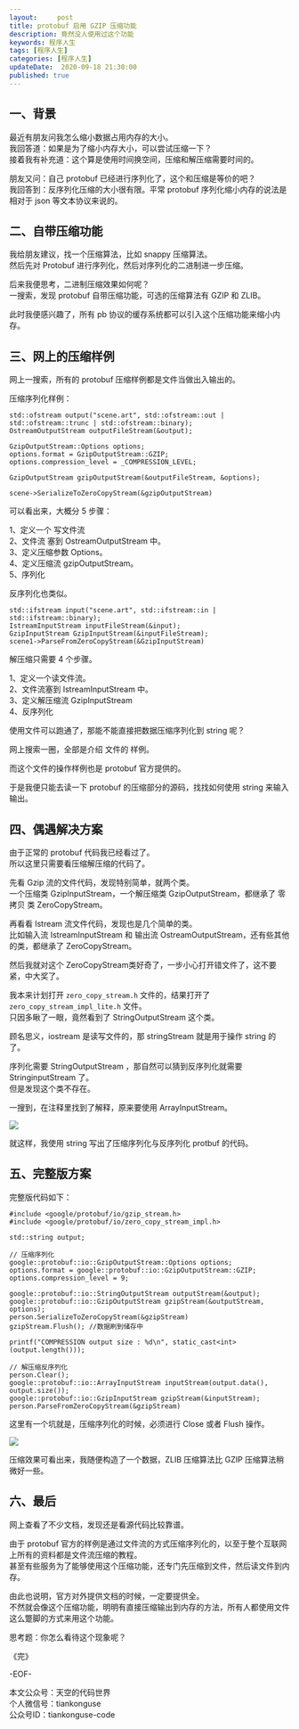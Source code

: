 ```yaml
---   
layout:     post  
title: protobuf 启用 GZIP 压缩功能  
description: 竟然没人使用过这个功能  
keywords: 程序人生  
tags: [程序人生]    
categories: [程序人生]  
updateDate:  2020-09-18 21:30:00  
published: true  
---  
```



## 一、背景  

最近有朋友问我怎么缩小数据占用内存的大小。  
我回答道：如果是为了缩小内存大小，可以尝试压缩一下？  
接着我有补充道：这个算是使用时间换空间，压缩和解压缩需要时间的。  


朋友又问：自己 protobuf 已经进行序列化了，这个和压缩是等价的吧？  
我回答到：反序列化压缩的大小很有限。平常 protobuf  序列化缩小内存的说法是相对于 json 等文本协议来说的。  


## 二、自带压缩功能  


我给朋友建议，找一个压缩算法，比如  snappy 压缩算法。  
然后先对 Protobuf 进行序列化，然后对序列化的二进制进一步压缩。  


后来我便思考，二进制压缩效果如何呢？  
一搜索，发现 protobuf 自带压缩功能，可选的压缩算法有 GZIP 和 ZLIB。  


此时我便感兴趣了，所有 pb 协议的缓存系统都可以引入这个压缩功能来缩小内存。  


## 三、网上的压缩样例  


网上一搜索，所有的 protobuf 压缩样例都是文件当做出入输出的。  


压缩序列化样例：  


```
std::ofstream output("scene.art", std::ofstream::out | std::ofstream::trunc | std::ofstream::binary);
OstreamOutputStream outputFileStream(&output);

GzipOutputStream::Options options;
options.format = GzipOutputStream::GZIP;
options.compression_level = _COMPRESSION_LEVEL;

GzipOutputStream gzipOutputStream(&outputFileStream, &options);

scene->SerializeToZeroCopyStream(&gzipOutputStream)
```


可以看出来，大概分 5 步骤：  


1、定义一个 写文件流  
2、文件流 塞到 OstreamOutputStream 中。  
3、定义压缩参数 Options。  
4、定义压缩流 gzipOutputStream。  
5、序列化  


反序列化也类似。  


```
std::ifstream input("scene.art", std::ifstream::in | std::ifstream::binary);
IstreamInputStream inputFileStream(&input);
GzipInputStream GzipInputStream(&inputFileStream);
scene1->ParseFromZeroCopyStream(&GzipInputStream)
```


解压缩只需要 4 个步骤。  


1、定义一个读文件流。  
2、文件流塞到 IstreamInputStream 中。  
3、定义解压缩流 GzipInputStream  
4、反序列化  


使用文件可以跑通了，那能不能直接把数据压缩序列化到 string  呢？  


网上搜索一圈，全部是介绍 文件的 样例。  


而这个文件的操作样例也是 protobuf 官方提供的。  


于是我便只能去读一下 protobuf 的压缩部分的源码，找找如何使用 string 来输入输出。  


## 四、偶遇解决方案  


由于正常的 protobuf 代码我已经看过了。  
所以这里只需要看压缩解压缩的代码了。  


先看 Gzip 流的文件代码，发现特别简单，就两个类。  
一个压缩类 GzipInputStream，一个解压缩类 GzipOutputStream，都继承了 零拷贝 类 ZeroCopyStream。  


再看看 Istream 流文件代码，发现也是几个简单的类。   
比如输入流 IstreamInputStream 和 输出流 OstreamOutputStream，还有些其他的类，都继承了 ZeroCopyStream。  


然后我就对这个 ZeroCopyStream类好奇了，一步小心打开错文件了，这不要紧，中大奖了。  


我本来计划打开 `zero_copy_stream.h` 文件的，结果打开了 `zero_copy_stream_impl_lite.h` 文件。  
只因多瞅了一眼，竟然看到了  StringOutputStream 这个类。  


顾名思义，iostream 是读写文件的，那 stringStream 就是用于操作 string 的了。  


序列化需要 StringOutputStream  ，那自然可以猜到反序列化就需要 StringinputStream  了。  
但是发现这个类不存在。  


一搜到，在注释里找到了解释，原来要使用 ArrayInputStream。  


![](https://res2020.tiankonguse.com/images/2020/09/18/001.png)


就这样，我使用 string 写出了压缩序列化与反序列化 protbuf 的代码。  



## 五、完整版方案


完整版代码如下：  


```
#include <google/protobuf/io/gzip_stream.h>
#include <google/protobuf/io/zero_copy_stream_impl.h>

std::string output;

// 压缩序列化
google::protobuf::io::GzipOutputStream::Options options;
options.format = google::protobuf::io::GzipOutputStream::GZIP;
options.compression_level = 9;

google::protobuf::io::StringOutputStream outputStream(&output);
google::protobuf::io::GzipOutputStream gzipStream(&outputStream, options);
person.SerializeToZeroCopyStream(&gzipStream)
gzipStream.Flush(); //数据刷到储存中

printf("COMPRESSION output size : %d\n", static_cast<int>(output.length()));

// 解压缩反序列化
person.Clear();
google::protobuf::io::ArrayInputStream inputStream(output.data(), output.size());
google::protobuf::io::GzipInputStream gzipStream(&inputStream);
person.ParseFromZeroCopyStream(&gzipStream)
```


这里有一个坑就是，压缩序列化的时候，必须进行 Close 或者 Flush 操作。  


![](https://res2020.tiankonguse.com/images/2020/09/18/002.png)


压缩效果可看出来，我随便构造了一个数据，ZLIB 压缩算法比 GZIP 压缩算法稍微好一些。  


## 六、最后  


网上查看了不少文档，发现还是看源代码比较靠谱。  


由于 protobuf 官方的样例是通过文件流的方式压缩序列化的，以至于整个互联网上所有的资料都是文件流压缩的教程。  
甚至有些服务为了能够使用这个压缩功能，还专门先压缩到文件，然后读文件到内存。  


由此也说明，官方对外提供文档的时候，一定要提供全。  
不然就会像这个压缩功能，明明有直接压缩输出到内存的方法，所有人都使用文件这么蹩脚的方式来用这个功能。  


思考题：你怎么看待这个现象呢？  


《完》  


-EOF-  



本文公众号：天空的代码世界  
个人微信号：tiankonguse  
公众号ID：tiankonguse-code  
  

